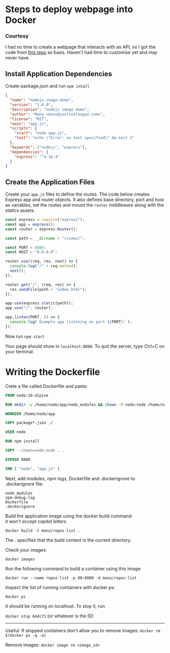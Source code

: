 # Steps to deploy webpage into Docker

### Courtesy

I had no time to create a webpage that interacts with an API, so I got the code from [this repo](https://github.com/thinkful-ei-firefly/fetch-demo-github-api) as basis. Haven't had time to customise yet and may never have.

## Install Application Dependencies

Create package.json and run `npm intall`

```json
{
  "name": "nodejs-image-demo",
  "version": "1.0.0",
  "description": "nodejs image demo",
  "author": "Manu <manu@justiceleague.com>",
  "license": "MIT",
  "main": "app.js",
  "scripts": {
    "start": "node app.js",
    "test": "echo \"Error: no test specified\" && exit 1"
  },
  "keywords": ["nodejs", "express"],
  "dependencies": {
    "express": "^4.16.4"
  }
}
```

## Create the Application Files

Create your `app.js` files to define the routes. The code below creates Express app and router objects. It also defines base directory, port and host as variables, set the routes and mount the `router` middleware along with the statics assets.

```js
const express = require("express");
const app = express();
const router = express.Router();

const path = __dirname + "/views/";

const PORT = 8080;
const HOST = "0.0.0.0";

router.use((req, res, next) => {
  console.log("/" + req.method);
  next();
});

router.get("/", (req, res) => {
  res.sendFile(path + "index.html");
});

app.use(express.static(path));
app.use("/", router);

app.listen(PORT, () => {
  console.log(`Example app listening on port ${PORT}!`);
});
```

Now run `npm start`

Your page should show in `localhost:8080`.
To quit the server, type Ctrl+C on your terminal.

# Writing the Dockerfile

Crete a file called Dockerfile and paste:

```Dockerfile
FROM node:10-alpine

RUN mkdir -p /home/node/app/node_modules && chown -R node:node /home/node/app

WORKDIR /home/node/app

COPY package*.json ./

USER node

RUN npm install

COPY --chown=node:node . .

EXPOSE 8080

CMD [ "node", "app.js" ]
```

Next, add modules, npm logs, Dockerfile and .dockerignore to .dockerignore file:

```
node_modules
npm-debug.log
Dockerfile
.dockerignore
```

Build the application image using the docker build command:  
_it won't accept capital letters_

`docker build -t manu/repos-list .`

The . specifies that the build context is the current directory.

Check your images:

`docker images`

Run the following command to build a container using this image:

`docker run --name repos-list -p 80:8080 -d manu/repos-list`

Inspect the list of running containers with docker ps:

`docker ps`

It should be running on localhost. To stop it, run

`docker stop 64dc71` (or whatever is the ID)

---

Useful:
If stopped containers don't allow you to remove images:
`docker rm $(docker ps -q -a)`

Remove images:
`docker image rm <image_id>`
